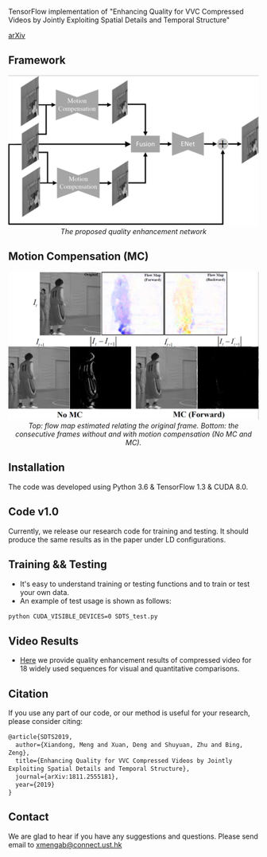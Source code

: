TensorFlow implementation of "Enhancing Quality for VVC Compressed Videos by Jointly Exploiting Spatial Details and Temporal Structure"


[arXiv](http://arxiv.org/pdf/1811.2555181)

## Framework

<p align="center">
    <img src="files/overview.png" width="900"> <br />
    <em> The proposed quality enhancement network</em>
</p>


##
## Motion Compensation (MC)
<p align="center">
    <img src="files/MC.png" width="600"> <br />
    <em> Top: flow map estimated relating the original frame. Bottom: the consecutive frames without and with motion
compensation (No MC and MC). </em>
</p>

## Installation
The code was developed using Python 3.6 & TensorFlow 1.3 & CUDA 8.0. 

## Code v1.0
Currently, we release our research code for training and testing. It should produce the same results as in the paper under LD configurations.
## Training && Testing
* It's easy to understand training or testing functions and to train or test your own data.
* An example of test usage is shown as follows:
```bash 
python CUDA_VISIBLE_DEVICES=0 SDTS_test.py
```

## Video Results
* [Here](http://arxiv.org/pdf/1811.2555181) we provide quality enhancement results of compressed video for 18 widely used sequences for visual and quantitative comparisons.
## Citation

If you use any part of our code, or our method is useful for your research, please consider citing:

```
@article{SDTS2019,
  author={Xiandong, Meng and Xuan, Deng and Shuyuan, Zhu and Bing, Zeng},
  title={Enhancing Quality for VVC Compressed Videos by Jointly Exploiting Spatial Details and Temporal Structure},
  journal={arXiv:1811.2555181},
  year={2019}
}
```
## Contact
We are glad to hear if you have any suggestions and questions. 
Please send email to xmengab@connect.ust.hk
